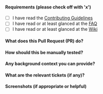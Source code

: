 #### Requirements (please check off with 'x')

- [ ] I have read the [Contributing Guidelines](https://github.com/ryanoasis/vim-devicons/blob/master/contributing.md)
- [ ] I have read or at least glanced at the [FAQ](https://github.com/ryanoasis/vim-devicons#faq--troubleshooting)
- [ ] I have read or at least glanced at the [Wiki](https://github.com/ryanoasis/vim-devicons/wiki)

#### What does this Pull Request (PR) do?

#### How should this be manually tested?

#### Any background context you can provide?

#### What are the relevant tickets (if any)?

#### Screenshots (if appropriate or helpful)
